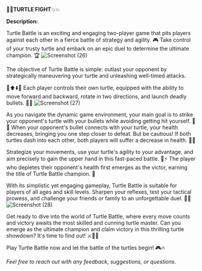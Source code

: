 🐢🔥**TURTLE FIGHT**💥💥

**Description:**

Turtle Battle is an exciting and engaging two-player game that pits players against each other in a fierce battle of strategy and agility. 🎮 Take control of your trusty turtle and embark on an epic duel to determine the ultimate champion. 🏆
![Screenshot (26)](https://github.com/durgaganeshthota/Python_Games/assets/101440954/0d8163cd-e485-4a65-b192-8f70958c561f)

The objective of Turtle Battle is simple: outlast your opponent by strategically maneuvering your turtle and unleashing well-timed attacks. 

🔄⬆️⬇️🔫 Each player controls their own turtle, equipped with the ability to move forward and backward, rotate in two directions, and launch deadly bullets. 💨💥
![Screenshot (27)](https://github.com/durgaganeshthota/Python_Games/assets/101440954/9dbf120e-5c2f-4375-a001-bbdf924c6848)

As you navigate the dynamic game environment, your main goal is to strike your opponent's turtle with your bullets while avoiding getting hit yourself. 💢💔 When your opponent's bullet connects with your turtle, your health decreases, bringing you one step closer to defeat. But be cautious! If both turtles dash into each other, both players will suffer a decrease in health. 🤕💔

Strategize your movements, use your turtle's agility to your advantage, and aim precisely to gain the upper hand in this fast-paced battle. 🎯⚡ The player who depletes their opponent's health first emerges as the victor, earning the title of Turtle Battle champion. 🥇


With its simplistic yet engaging gameplay, Turtle Battle is suitable for players of all ages and skill levels. Sharpen your reflexes, test your tactical prowess, and challenge your friends or family to an unforgettable duel. 🤝🔥
![Screenshot (28)](https://github.com/durgaganeshthota/Python_Games/assets/101440954/a165a1a7-f4d1-4f24-8016-99c3da88a5c4)

Get ready to dive into the world of Turtle Battle, where every move counts and victory awaits the most skilled and cunning turtle master. Can you emerge as the ultimate champion and claim victory in this thrilling turtle showdown? It's time to find out! ⚔️🐢💥

Play Turtle Battle now and let the battle of the turtles begin! 🎮🔥

_Feel free to reach out with any feedback, suggestions, or questions._
